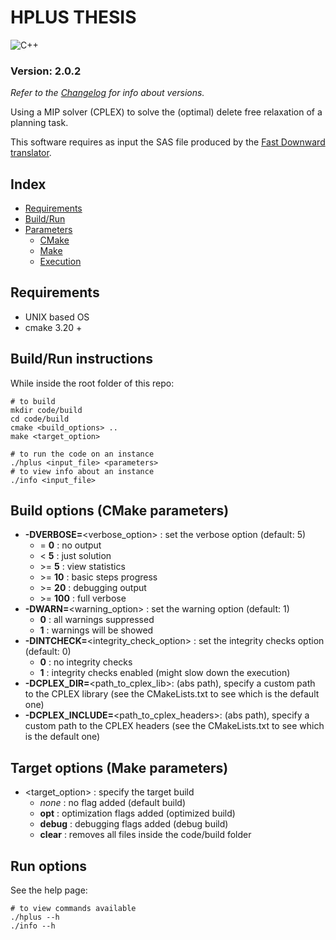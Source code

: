 # HPLUS THESIS
![C++](https://img.shields.io/badge/C%2B%2B-00599C?style=for-the-badge&logo=c%2B%2B&logoColor=white)

### Version: 2.0.2  
_Refer to the [Changelog](Changelog.md) for info about versions._  


Using a MIP solver (CPLEX) to solve the (optimal) delete free relaxation of a planning task.  

This software requires as input the SAS file produced by the [Fast Downward translator](https://www.fast-downward.org/).

## Index

- [Requirements](#requirements)
- [Build/Run](#buildrun-instructions)
- [Parameters](#parameters)
  - [CMake](#cmake-flags)
  - [Make](#make-flags)
  - [Execution](#run-options)

## Requirements

- UNIX based OS
- cmake 3.20 +

## Build/Run instructions

While inside the root folder of this repo:

```shell
# to build
mkdir code/build
cd code/build
cmake <build_options> ..
make <target_option>

# to run the code on an instance
./hplus <input_file> <parameters>
# to view info about an instance
./info <input_file>
```

## Build options (CMake parameters)

- **-DVERBOSE=**\<verbose_option> : set the verbose option (default: 5)
  - = **0** : no output
  - < **5** : just solution
  - \>= **5** : view statistics
  - \>= **10** : basic steps progress
  - \>= **20** : debugging output
  - \>= **100** : full verbose
- **-DWARN=**\<warning_option> : set the warning option (default: 1)
  - **0** : all warnings suppressed
  - **1** : warnings will be showed
- **-DINTCHECK=**\<integrity_check_option> : set the integrity checks option (default: 0)
  - **0** : no integrity checks
  - **1** : integrity checks enabled (might slow down the execution)
- **-DCPLEX_DIR=**\<path_to_cplex_lib>: (abs path), specify a custom path to the CPLEX library (see the CMakeLists.txt to see which is the default one)
- **-DCPLEX_INCLUDE=**\<path_to_cplex_headers>: (abs path), specify a custom path to the CPLEX headers (see the CMakeLists.txt to see which is the default one)

## Target options (Make parameters)

- \<target_option> : specify the target build
  - _none_ : no flag added (default build)
  - **opt** : optimization flags added (optimized build)
  - **debug** : debugging flags added (debug build)
  - **clear** : removes all files inside the code/build folder

## Run options

See the help page:
```shell
# to view commands available
./hplus --h
./info --h
```
